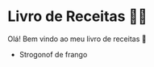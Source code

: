 # Livro de Receitas :man_cook:

Olá! Bem vindo ao meu livro de receitas :cookie:

- Strogonof de frango
